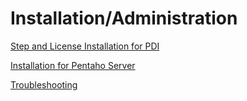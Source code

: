 # Installation/Administration

<a href="Step-and-License-Installation-for-PDI.md">Step and License Installation for PDI</a> 

<a href="Installation-for-Pentaho-Server.md">Installation for Pentaho Server</a> 

<a href="Troubleshooting.md">Troubleshooting</a>
